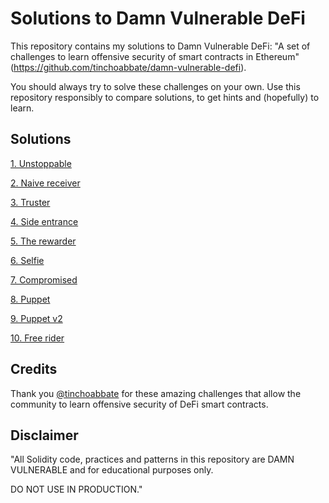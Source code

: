 # Solutions to Damn Vulnerable DeFi

This repository contains my solutions to Damn Vulnerable DeFi: "A set of challenges to learn offensive security of smart contracts in Ethereum" (https://github.com/tinchoabbate/damn-vulnerable-defi).

You should always try to solve these challenges on your own. Use this repository responsibly to compare solutions, to get hints and (hopefully) to learn.

## Solutions

[1. Unstoppable](./unstoppable/)

[2. Naive receiver](./naive-receiver/)

[3. Truster](./truster/)

[4. Side entrance](./side-entrance/)

[5. The rewarder](./the-rewarder/)

[6. Selfie](./selfie/)

[7. Compromised](./compromised/)

[8. Puppet](./puppet/)

[9. Puppet v2](./puppet-v2/)

[10. Free rider](./free-rider/)

## Credits

Thank you [@tinchoabbate](https://github.com/tinchoabbate/) for these amazing challenges that allow the community to learn offensive security of DeFi smart contracts.

## Disclaimer

"All Solidity code, practices and patterns in this repository are DAMN VULNERABLE and for educational purposes only.

DO NOT USE IN PRODUCTION."
